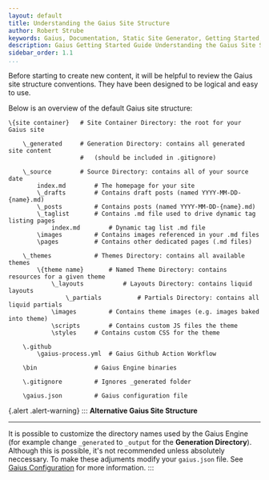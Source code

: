 ```yaml
---
layout: default
title: Understanding the Gaius Site Structure
author: Robert Strube
keywords: Gaius, Documentation, Static Site Generator, Getting Started, Understanding the Gaius Site Structure
description: Gaius Getting Started Guide Understanding the Gaius Site Structure
sidebar_order: 1.1
...
```


Before starting to create new content, it will be helpful to review the Gaius site structure conventions.  They have been designed to be logical and easy to use.

Below is an overview of the default Gaius site structure:

```
\{site container}   # Site Container Directory: the root for your Gaius site

    \_generated     # Generation Directory: contains all generated site content
                    #   (should be included in .gitignore)

    \_source        # Source Directory: contains all of your source date
        index.md        # The homepage for your site
        \_drafts        # Contains draft posts (named YYYY-MM-DD-{name}.md)
        \_posts         # Contains posts (named YYYY-MM-DD-{name}.md)
        \_taglist       # Contains .md file used to drive dynamic tag listing pages
            index.md        # Dynamic tag list .md file
        \images         # Contains images referenced in your .md files
        \pages          # Contains other dedicated pages (.md files)

    \_themes            # Themes Directory: contains all available themes
        \{theme name}       # Named Theme Directory: contains resources for a given theme
            \_layouts           # Layouts Directory: contains liquid layouts
                \_partials          # Partials Directory: contains all liquid partials
            \images         # Contains theme images (e.g. images baked into theme)
            \scripts        # Contains custom JS files the theme
            \styles     # Contains custom CSS for the theme

    \.github                
        \gaius-process.yml  # Gaius Github Action Workflow

    \bin                # Gaius Engine binaries

    \.gitignore         # Ignores _generated folder

    \gaius.json         # Gaius configuration file

```
{.alert .alert-warning}
:::
**Alternative Gaius Site Structure**
___
It is possible to customize the directory names used by the Gaius Engine (for example change `_generated` to `_output` for the **Generation Directory**).  Although this is possible, it's not recommended unless absolutely neccessary.  To make these adjuments modify your `gaius.json` file. See [Gaius Configuration]({{site.url}}/pages/getting-started/configuration/) for more information.
:::
